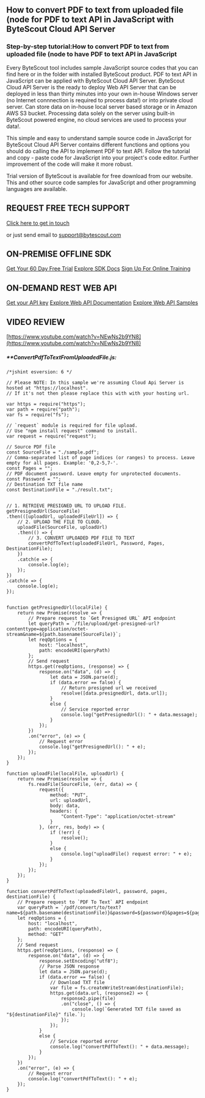 ## How to convert PDF to text from uploaded file (node for PDF to text API in JavaScript with ByteScout Cloud API Server

### Step-by-step tutorial:How to convert PDF to text from uploaded file (node to have PDF to text API in JavaScript

Every ByteScout tool includes sample JavaScript source codes that you can find here or in the folder with installed ByteScout product. PDF to text API in JavaScript can be applied with ByteScout Cloud API Server. ByteScout Cloud API Server is the ready to deploy Web API Server that can be deployed in less than thirty minutes into your own in-house Windows server (no Internet connnection is required to process data!) or into private cloud server. Can store data on in-house local server based storage or in Amazon AWS S3 bucket. Processing data solely on the server using built-in ByteScout powered engine, no cloud services are used to process your data!.

This simple and easy to understand sample source code in JavaScript for ByteScout Cloud API Server contains different functions and options you should do calling the API to implement PDF to text API. Follow the tutorial and copy - paste code for JavaScript into your project's code editor. Further improvement of the code will make it more robust.

Trial version of ByteScout is available for free download from our website. This and other source code samples for JavaScript and other programming languages are available.

## REQUEST FREE TECH SUPPORT

[Click here to get in touch](https://bytescout.zendesk.com/hc/en-us/requests/new?subject=ByteScout%20Cloud%20API%20Server%20Question)

or just send email to [support@bytescout.com](mailto:support@bytescout.com?subject=ByteScout%20Cloud%20API%20Server%20Question) 

## ON-PREMISE OFFLINE SDK 

[Get Your 60 Day Free Trial](https://bytescout.com/download/web-installer?utm_source=github-readme)
[Explore SDK Docs](https://bytescout.com/documentation/index.html?utm_source=github-readme)
[Sign Up For Online Training](https://academy.bytescout.com/)


## ON-DEMAND REST WEB API

[Get your API key](https://pdf.co/documentation/api?utm_source=github-readme)
[Explore Web API Documentation](https://pdf.co/documentation/api?utm_source=github-readme)
[Explore Web API Samples](https://github.com/bytescout/ByteScout-SDK-SourceCode/tree/master/PDF.co%20Web%20API)

## VIDEO REVIEW

[https://www.youtube.com/watch?v=NEwNs2b9YN8](https://www.youtube.com/watch?v=NEwNs2b9YN8)




<!-- code block begin -->

##### ****ConvertPdfToTextFromUploadedFile.js:**
    
```
/*jshint esversion: 6 */

// Please NOTE: In this sample we're assuming Cloud Api Server is hosted at "https://localhost". 
// If it's not then please replace this with with your hosting url.

var https = require("https");
var path = require("path");
var fs = require("fs");

// `request` module is required for file upload.
// Use "npm install request" command to install.
var request = require("request");

// Source PDF file
const SourceFile = "./sample.pdf";
// Comma-separated list of page indices (or ranges) to process. Leave empty for all pages. Example: '0,2-5,7-'.
const Pages = "";
// PDF document password. Leave empty for unprotected documents.
const Password = "";
// Destination TXT file name
const DestinationFile = "./result.txt";


// 1. RETRIEVE PRESIGNED URL TO UPLOAD FILE.
getPresignedUrl(SourceFile)
.then(([uploadUrl, uploadedFileUrl]) => {
    // 2. UPLOAD THE FILE TO CLOUD.
    uploadFile(SourceFile, uploadUrl)
    .then(() => {
        // 3. CONVERT UPLOADED PDF FILE TO TEXT
        convertPdfToText(uploadedFileUrl, Password, Pages, DestinationFile);
    })
    .catch(e => {
        console.log(e);
    });
})
.catch(e => {
    console.log(e);
});


function getPresignedUrl(localFile) {
    return new Promise(resolve => {
        // Prepare request to `Get Presigned URL` API endpoint
        let queryPath = `/file/upload/get-presigned-url?contenttype=application/octet-stream&name=${path.basename(SourceFile)}`;
        let reqOptions = {
            host: "localhost",
            path: encodeURI(queryPath)
        };
        // Send request
        https.get(reqOptions, (response) => {
            response.on("data", (d) => {
                let data = JSON.parse(d);
                if (data.error == false) {
                    // Return presigned url we received
                    resolve([data.presignedUrl, data.url]);
                }
                else {
                    // Service reported error
                    console.log("getPresignedUrl(): " + data.message);
                }
            });
        })
        .on("error", (e) => {
            // Request error
            console.log("getPresignedUrl(): " + e);
        });
    });
}

function uploadFile(localFile, uploadUrl) {
    return new Promise(resolve => {
        fs.readFile(SourceFile, (err, data) => {
            request({
                method: "PUT",
                url: uploadUrl,
                body: data,
                headers: {
                    "Content-Type": "application/octet-stream"
                }
            }, (err, res, body) => {
                if (!err) {
                    resolve();
                }
                else {
                    console.log("uploadFile() request error: " + e);
                }
            });
        });
    });
}

function convertPdfToText(uploadedFileUrl, password, pages, destinationFile) {
    // Prepare request to `PDF To Text` API endpoint
    var queryPath = `/pdf/convert/to/text?name=${path.basename(destinationFile)}&password=${password}&pages=${pages}&url=${uploadedFileUrl}`;
    let reqOptions = {
        host: "localhost",
        path: encodeURI(queryPath),
        method: "GET" 
    };
    // Send request
    https.get(reqOptions, (response) => {
        response.on("data", (d) => {
            response.setEncoding("utf8");
            // Parse JSON response
            let data = JSON.parse(d);
            if (data.error == false) {
                // Download TXT file
                var file = fs.createWriteStream(destinationFile);
                https.get(data.url, (response2) => {
                    response2.pipe(file)
                    .on("close", () => {
                        console.log(`Generated TXT file saved as "${destinationFile}" file.`);
                    });
                });
            }
            else {
                // Service reported error
                console.log("convertPdfToText(): " + data.message);
            }
        });
    })
    .on("error", (e) => {
        // Request error
        console.log("convertPdfToText(): " + e);
    });
}


```

<!-- code block end -->